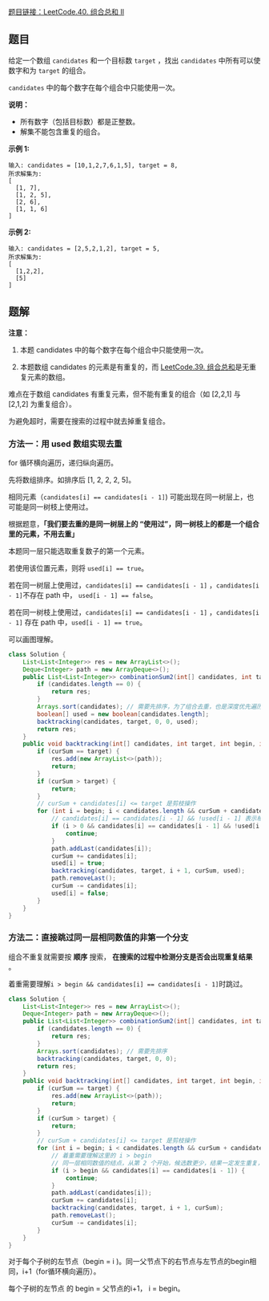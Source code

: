 [题目链接：LeetCode.40. 组合总和 II](https://leetcode-cn.com/problems/combination-sum-ii/)

## 题目

给定一个数组 `candidates` 和一个目标数 `target` ，找出 `candidates` 中所有可以使数字和为 `target` 的组合。

`candidates` 中的每个数字在每个组合中只能使用一次。

**说明：**

- 所有数字（包括目标数）都是正整数。
- 解集不能包含重复的组合。 

**示例 1:**

```
输入: candidates = [10,1,2,7,6,1,5], target = 8,
所求解集为:
[
  [1, 7],
  [1, 2, 5],
  [2, 6],
  [1, 1, 6]
]
```

**示例 2:**

```
输入: candidates = [2,5,2,1,2], target = 5,
所求解集为:
[
  [1,2,2],
  [5]
]
```

## 题解

**注意：**

1. 本题 candidates 中的每个数字在每个组合中只能使用一次。

2. 本题数组 candidates 的元素是有重复的，而 [LeetCode.39. 组合总和](https://leetcode-cn.com/problems/combination-sum/)是无重复元素的数组。

难点在于数组 candidates 有重复元素，但不能有重复的组合（如 [2,2,1] 与 [2,1,2] 为重复组合）。

为避免超时，需要在搜索的过程中就去掉重复组合。

### 方法一：用 used 数组实现去重

for 循环横向遍历，递归纵向遍历。

先将数组排序。如排序后 [1, 2, 2, 2, 5]。

相同元素（`candidates[i] == candidates[i - 1]`) 可能出现在同一树层上，也可能是同一树枝上使用过。

根据题意，**「我们要去重的是同一树层上的 “使用过”，同一树枝上的都是一个组合里的元素，不用去重」**

 本题同一层只能选取重复数子的第一个元素。

若使用该位置元素，则将 `used[i] == true`。

若在同一树层上使用过，`candidates[i] == candidates[i - 1]` ，`candidates[i - 1]`不存在 path 中， `used[i - 1] == false`。

若在同一树枝上使用过，`candidates[i] == candidates[i - 1]` ，`candidates[i - 1]` 存在 path 中，`used[i - 1] == true`。

可以画图理解。

```java
class Solution {
    List<List<Integer>> res = new ArrayList<>();
    Deque<Integer> path = new ArrayDeque<>();
    public List<List<Integer>> combinationSum2(int[] candidates, int target) {
        if (candidates.length == 0) {
            return res;
        }
        Arrays.sort(candidates); // 需要先排序，为了组合去重，也是深度优先遍历过程中实现「剪枝」的前提
        boolean[] used = new boolean[candidates.length];
        backtracking(candidates, target, 0, 0, used);
        return res;
    }
    public void backtracking(int[] candidates, int target, int begin, int curSum, boolean[] used) {
        if (curSum == target) {
            res.add(new ArrayList<>(path));
            return;
        }
        if (curSum > target) {
            return;
        }
        // curSum + candidates[i] <= target 是剪枝操作
        for (int i = begin; i < candidates.length && curSum + candidates[i] <= target; i++) {
            // candidates[i] == candidates[i - 1] && !used[i - 1] 表示相同元素出现在同一层
            if (i > 0 && candidates[i] == candidates[i - 1] && !used[i - 1]) {
                continue;
            }
            path.addLast(candidates[i]);
            curSum += candidates[i];
            used[i] = true;
            backtracking(candidates, target, i + 1, curSum, used);
            path.removeLast();
            curSum -= candidates[i];
            used[i] = false;
        }
    }  
}
```

### 方法二：直接跳过同一层相同数值的非第一个分支

组合不重复就需要按 **顺序** 搜索， **在搜索的过程中检测分支是否会出现重复结果** 。

着重需要理解`i > begin && candidates[i] == candidates[i - 1]`时跳过。

```java
class Solution {
    List<List<Integer>> res = new ArrayList<>();
    Deque<Integer> path = new ArrayDeque<>();
    public List<List<Integer>> combinationSum2(int[] candidates, int target) {
        if (candidates.length == 0) {
            return res;
        }
        Arrays.sort(candidates); // 需要先排序
        backtracking(candidates, target, 0, 0);
        return res;
    }
    public void backtracking(int[] candidates, int target, int begin, int curSum) {
        if (curSum == target) {
            res.add(new ArrayList<>(path));
            return;
        }
        if (curSum > target) {
            return;
        }
        // curSum + candidates[i] <= target 是剪枝操作
        for (int i = begin; i < candidates.length && curSum + candidates[i] <= target; i++) {
            // 着重需要理解这里的 i > begin
            // 同一层相同数值的结点，从第 2 个开始，候选数更少，结果一定发生重复，因此跳过，用 continue
            if (i > begin && candidates[i] == candidates[i - 1]) {
                continue;
            }
            path.addLast(candidates[i]);
            curSum += candidates[i];
            backtracking(candidates, target, i + 1, curSum);
            path.removeLast();
            curSum -= candidates[i];
        }
    }
}
```

对于每个子树的左节点（begin = i )。同一父节点下的右节点与左节点的begin相同，i+1（for循环横向遍历）。

每个子树的左节点 的 begin = 父节点的i+1， i = begin。